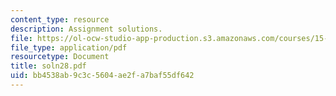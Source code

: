 ```yaml
---
content_type: resource
description: Assignment solutions.
file: https://ol-ocw-studio-app-production.s3.amazonaws.com/courses/15-988-system-dynamics-self-study-fall-1998-spring-1999/bb4538ab9c3c5604ae2fa7baf55df642_soln28.pdf
file_type: application/pdf
resourcetype: Document
title: soln28.pdf
uid: bb4538ab-9c3c-5604-ae2f-a7baf55df642
---
```

